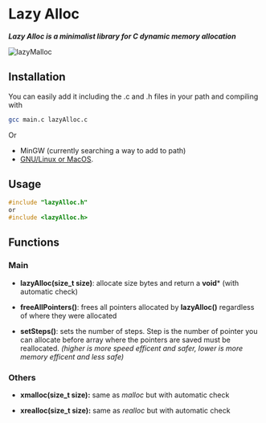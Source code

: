 # Lazy Alloc

_**Lazy Alloc is a minimalist library for C dynamic memory allocation**_

![lazyMalloc](https://i.imgur.com/E5sVfBu.png)

## Installation

You can easily add it including the .c and .h files in your path and compiling with
```bash
gcc main.c lazyAlloc.c
```
Or

- MinGW (currently searching a way to add to path)
- [GNU/Linux or MacOS](https://www.cprogramming.com/tutorial/shared-libraries-linux-gcc.html).

## Usage

```c
#include "lazyAlloc.h"
or
#include <lazyAlloc.h>
```

## Functions

### Main

- **lazyAlloc(size_t size)**: allocate size bytes and return a **void*** (with automatic check)

- **freeAllPointers()**: frees all pointers allocated by **lazyAlloc()** 
regardless of where they were allocated

- **setSteps()**: sets the number of steps. Step is the number of pointer you can allocate before array where the pointers are saved must be reallocated. _(higher is more speed efficent and safer, lower is more memory efficent and less safe)_



### Others 
- **xmalloc(size_t size):** same as _malloc_ but with automatic check

- **xrealloc(size_t size):** same as _realloc_ but with automatic check
